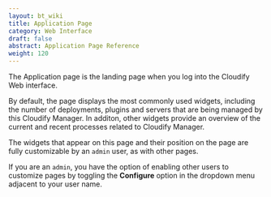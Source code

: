 ```yaml
---
layout: bt_wiki
title: Application Page
category: Web Interface
draft: false
abstract: Application Page Reference
weight: 120
---
```


The Application page is the landing page when you log into the Cloudify Web interface. 

By default, the page displays the most commonly used widgets, including the number of deployments, plugins and servers that are being managed by this Cloudify Manager. In additon, other widgets provide an overview of the current and recent processes related to Cloudify Manager.

The widgets that appear on this page and their position on the page are fully customizable by an `admin` user, as with other pages. 

If you are an `admin`, you have the option of enabling other users to customize pages by toggling the **Configure** option in the dropdown menu adjacent to your user name.